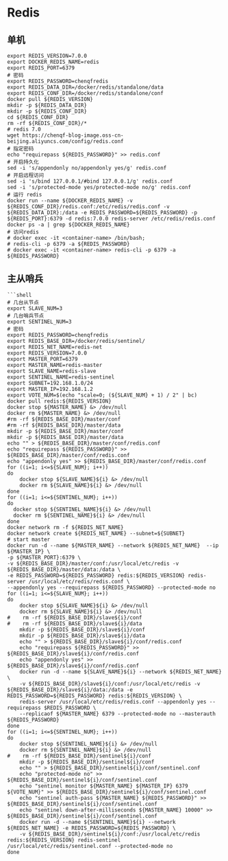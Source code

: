 # Redis

## 单机
```shell
export REDIS_VERSION=7.0.0
export DOCKER_REDIS_NAME=redis
export REDIS_PORT=6379
# 密码
export REDIS_PASSWORD=chenqfredis
export REDIS_DATA_DIR=/docker/redis/standalone/data
export REDIS_CONF_DIR=/docker/redis/standalone/conf
docker pull ${REDIS_VERSION}
mkdir -p ${REDIS_DATA_DIR}
mkdir -p ${REDIS_CONF_DIR}
cd ${REDIS_CONF_DIR}
rm -rf ${REDIS_CONF_DIR}/*
# redis 7.0
wget https://chenqf-blog-image.oss-cn-beijing.aliyuncs.com/config/redis.conf
# 指定密码
echo "requirepass ${REDIS_PASSWORD}" >> redis.conf
# 开启持久化
sed -i 's/appendonly no/appendonly yes/g' redis.conf
# 开启远程访问
sed -i 's/bind 127.0.0.1/#bind 127.0.0.1/g' redis.conf
sed -i 's/protected-mode yes/protected-mode no/g' redis.conf
# 运行 redis
docker run --name ${DOCKER_REDIS_NAME} -v ${REDIS_CONF_DIR}/redis.conf:/etc/redis/redis.conf -v ${REDIS_DATA_DIR}:/data -e REDIS_PASSWORD=${REDIS_PASSWORD} -p ${REDIS_PORT}:6379 -d redis:7.0.0 redis-server /etc/redis/redis.conf
docker ps -a | grep ${DOCKER_REDIS_NAME}
# 访问redis
# docker exec -it <container-name> /bin/bash;
# redis-cli -p 6379 -a ${REDIS_PASSWORD}
# docker exec -it <container-name> redis-cli -p 6379 -a ${REDIS_PASSWORD}
```

## 主从哨兵

```shell
```shell
# 几台从节点
export SLAVE_NUM=3
# 几台哨兵节点
export SENTINEL_NUM=3
# 密码
export REDIS_PASSWORD=chenqfredis
export REDIS_BASE_DIR=/docker/redis/sentinel/
export REDIS_NET_NAME=redis-net
export REDIS_VERSION=7.0.0
export MASTER_PORT=6379
export MASTER_NAME=redis-master
export SLAVE_NAME=redis-slave
export SENTINEL_NAME=redis-sentinel
export SUBNET=192.168.1.0/24
export MASTER_IP=192.168.1.2
export VOTE_NUM=$(echo "scale=0; (${SLAVE_NUM} + 1) / 2" | bc)
docker pull redis:${REDIS_VERSION}
docker stop ${MASTER_NAME} &> /dev/null
docker rm ${MASTER_NAME} &> /dev/null
#rm -rf ${REDIS_BASE_DIR}/master/conf
#rm -rf ${REDIS_BASE_DIR}/master/data
mkdir -p ${REDIS_BASE_DIR}/master/conf
mkdir -p ${REDIS_BASE_DIR}/master/data
echo "" > ${REDIS_BASE_DIR}/master/conf/redis.conf
echo "requirepass ${REDIS_PASSWORD}" >> ${REDIS_BASE_DIR}/master/conf/redis.conf
echo "appendonly yes" >> ${REDIS_BASE_DIR}/master/conf/redis.conf
for ((i=1; i<=${SLAVE_NUM}; i++))
do
    docker stop ${SLAVE_NAME}${i} &> /dev/null
    docker rm ${SLAVE_NAME}${i} &> /dev/null
done
for ((i=1; i<=${SENTINEL_NUM}; i++))
do
  docker stop ${SENTINEL_NAME}${i} &> /dev/null
  docker rm ${SENTINEL_NAME}${i} &> /dev/null
done
docker network rm -f ${REDIS_NET_NAME} 
docker network create ${REDIS_NET_NAME} --subnet=${SUBNET}
# start master
docker run -d --name ${MASTER_NAME} --network ${REDIS_NET_NAME}  --ip ${MASTER_IP} \
-p ${MASTER_PORT}:6379 \
-v ${REDIS_BASE_DIR}/master/conf:/usr/local/etc/redis -v ${REDIS_BASE_DIR}/master/data:/data \
-e REDIS_PASSWORD=${REDIS_PASSWORD} redis:${REDIS_VERSION} redis-server /usr/local/etc/redis/redis.conf \
--appendonly yes --requirepass ${REDIS_PASSWORD} --protected-mode no
for ((i=1; i<=${SLAVE_NUM}; i++))
do
    docker stop ${SLAVE_NAME}${i} &> /dev/null
    docker rm ${SLAVE_NAME}${i} &> /dev/null
#    rm -rf ${REDIS_BASE_DIR}/slave${i}/conf
#    rm -rf ${REDIS_BASE_DIR}/slave${i}/data
    mkdir -p ${REDIS_BASE_DIR}/slave${i}/conf
    mkdir -p ${REDIS_BASE_DIR}/slave${i}/data
    echo "" > ${REDIS_BASE_DIR}/slave${i}/conf/redis.conf
    echo "requirepass ${REDIS_PASSWORD}" >> ${REDIS_BASE_DIR}/slave${i}/conf/redis.conf
    echo "appendonly yes" >> ${REDIS_BASE_DIR}/slave${i}/conf/redis.conf
    docker run -d --name ${SLAVE_NAME}${i} --network ${REDIS_NET_NAME} \
    -v ${REDIS_BASE_DIR}/slave${i}/conf:/usr/local/etc/redis -v ${REDIS_BASE_DIR}/slave${i}/data:/data -e REDIS_PASSWORD=${REDIS_PASSWORD} redis:${REDIS_VERSION} \
    redis-server /usr/local/etc/redis/redis.conf --appendonly yes --requirepass $REDIS_PASSWORD \
    --replicaof ${MASTER_NAME} 6379 --protected-mode no --masterauth ${REDIS_PASSWORD}
done
for ((i=1; i<=${SENTINEL_NUM}; i++))
do
    docker stop ${SENTINEL_NAME}${i} &> /dev/null
    docker rm ${SENTINEL_NAME}${i} &> /dev/null
#    rm -rf ${REDIS_BASE_DIR}/sentinel${i}/conf
    mkdir -p ${REDIS_BASE_DIR}/sentinel${i}/conf
    echo "" > ${REDIS_BASE_DIR}/sentinel${i}/conf/sentinel.conf
    echo "protected-mode no" >> ${REDIS_BASE_DIR}/sentinel${i}/conf/sentinel.conf
    echo "sentinel monitor ${MASTER_NAME} ${MASTER_IP} 6379 ${VOTE_NUM}" >> ${REDIS_BASE_DIR}/sentinel${i}/conf/sentinel.conf
    echo "sentinel auth-pass ${MASTER_NAME} ${REDIS_PASSWORD}" >> ${REDIS_BASE_DIR}/sentinel${i}/conf/sentinel.conf
    echo "sentinel down-after-milliseconds ${MASTER_NAME} 10000" >> ${REDIS_BASE_DIR}/sentinel${i}/conf/sentinel.conf
    docker run -d --name ${SENTINEL_NAME}${i} --network ${REDIS_NET_NAME} -e REDIS_PASSWORD=${REDIS_PASSWORD} \
    -v ${REDIS_BASE_DIR}/sentinel${i}/conf:/usr/local/etc/redis redis:${REDIS_VERSION} redis-sentinel /usr/local/etc/redis/sentinel.conf --protected-mode no
done
```